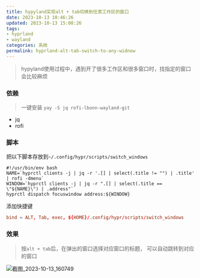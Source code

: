 ```yaml
---
title: hypyland实现alt + tab切换到任意工作区的窗口
date: 2023-10-13 10:46:26
updated: 2023-10-13 15:08:26
tags:
- hyprland
- wayland
categories: 系统
permalink: hyprland-alt-tab-switch-to-any-widnow
---
```


>hypyland使用过程中，遇到开了很多工作区和很多窗口时，找指定的窗口会比较麻烦

### 依赖
>一键安装 `yay -S jq rofi-lbonn-wayland-git`

- jq
- rofi

### 脚本
把以下脚本存放到`~/.config/hypr/scripts/switch_windows`
```shell
#!/usr/bin/env bash
NAME=`hyprctl clients -j | jq -r '.[] | select(.title != "") | .title' | rofi -dmenu`
WINDOW=`hyprctl clients -j | jq -r ".[] | select(.title == \"${NAME}\") | .address"`
hyprctl dispatch focuswindow address:${WINDOW}
```

添加快捷键
```conf
bind = ALT, Tab, exec, ${HOME}/.config/hypr/scripts/switch_windows
```

### 效果
>按`alt + tab`后，在弹出的窗口选择对应窗口的标题， 可以自动跳转到对应的窗口

![截图_2023-10-13_160749](https://github.com/ystyle/ystyle.github.io/assets/4478635/bf28c244-a9ad-4463-92a6-d06b5329c749)
